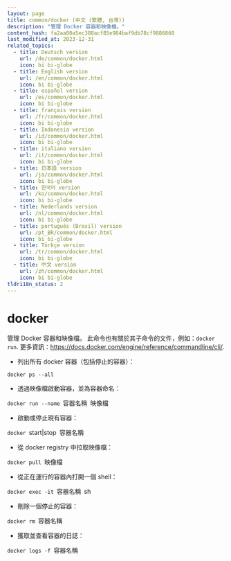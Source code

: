 ```yaml
---
layout: page
title: common/docker (中文 (繁體, 台灣))
description: "管理 Docker 容器和映像檔。"
content_hash: fa2aa00a5ec388acf85e984baf9db78cf9886860
last_modified_at: 2023-12-31
related_topics:
  - title: Deutsch version
    url: /de/common/docker.html
    icon: bi bi-globe
  - title: English version
    url: /en/common/docker.html
    icon: bi bi-globe
  - title: español version
    url: /es/common/docker.html
    icon: bi bi-globe
  - title: français version
    url: /fr/common/docker.html
    icon: bi bi-globe
  - title: Indonesia version
    url: /id/common/docker.html
    icon: bi bi-globe
  - title: italiano version
    url: /it/common/docker.html
    icon: bi bi-globe
  - title: 日本語 version
    url: /ja/common/docker.html
    icon: bi bi-globe
  - title: 한국어 version
    url: /ko/common/docker.html
    icon: bi bi-globe
  - title: Nederlands version
    url: /nl/common/docker.html
    icon: bi bi-globe
  - title: português (Brasil) version
    url: /pt_BR/common/docker.html
    icon: bi bi-globe
  - title: Türkçe version
    url: /tr/common/docker.html
    icon: bi bi-globe
  - title: 中文 version
    url: /zh/common/docker.html
    icon: bi bi-globe
tldri18n_status: 2
---
```

# docker

管理 Docker 容器和映像檔。
此命令也有關於其子命令的文件，例如：`docker run`.
更多資訊：<https://docs.docker.com/engine/reference/commandline/cli/>.

- 列出所有 docker 容器（包括停止的容器）：

`docker ps --all`

- 透過映像檔啟動容器，並為容器命名：

`docker run --name `<span class="tldr-var badge badge-pill bg-dark-lm bg-white-dm text-white-lm text-dark-dm font-weight-bold">容器名稱</span>` `<span class="tldr-var badge badge-pill bg-dark-lm bg-white-dm text-white-lm text-dark-dm font-weight-bold">映像檔</span>

- 啟動或停止現有容器：

`docker `<span class="tldr-var badge badge-pill bg-dark-lm bg-white-dm text-white-lm text-dark-dm font-weight-bold">start|stop</span>` `<span class="tldr-var badge badge-pill bg-dark-lm bg-white-dm text-white-lm text-dark-dm font-weight-bold">容器名稱</span>

- 從 docker registry 中拉取映像檔：

`docker pull `<span class="tldr-var badge badge-pill bg-dark-lm bg-white-dm text-white-lm text-dark-dm font-weight-bold">映像檔</span>

- 從正在運行的容器內打開一個 shell：

`docker exec -it `<span class="tldr-var badge badge-pill bg-dark-lm bg-white-dm text-white-lm text-dark-dm font-weight-bold">容器名稱</span>` `<span class="tldr-var badge badge-pill bg-dark-lm bg-white-dm text-white-lm text-dark-dm font-weight-bold">sh</span>

- 刪除一個停止的容器：

`docker rm `<span class="tldr-var badge badge-pill bg-dark-lm bg-white-dm text-white-lm text-dark-dm font-weight-bold">容器名稱</span>

- 獲取並查看容器的日誌：

`docker logs -f `<span class="tldr-var badge badge-pill bg-dark-lm bg-white-dm text-white-lm text-dark-dm font-weight-bold">容器名稱</span>
